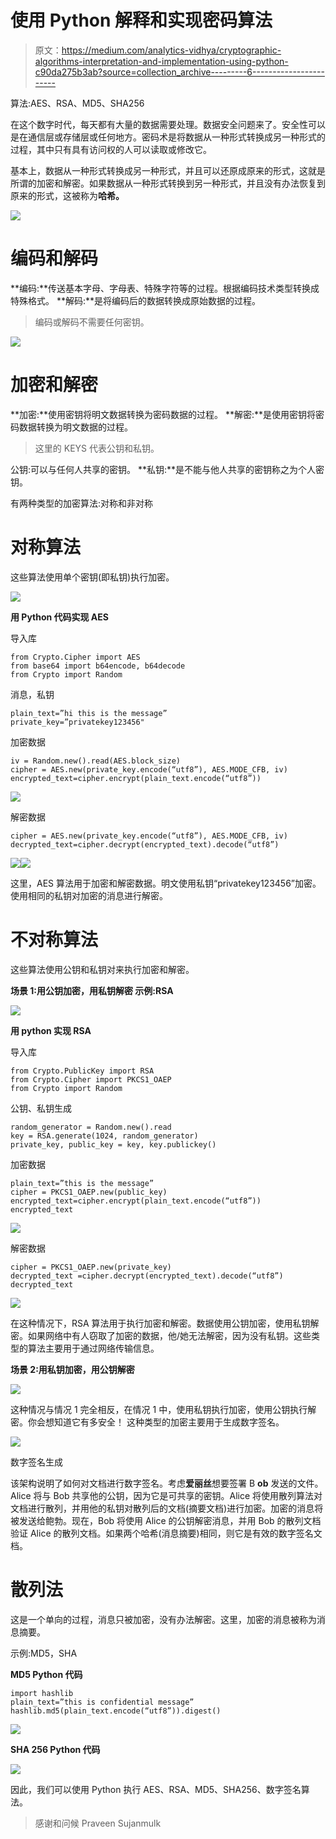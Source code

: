 # 使用 Python 解释和实现密码算法

> 原文：<https://medium.com/analytics-vidhya/cryptographic-algorithms-interpretation-and-implementation-using-python-c90da275b3ab?source=collection_archive---------6----------------------->

算法:AES、RSA、MD5、SHA256

在这个数字时代，每天都有大量的数据需要处理。数据安全问题来了。安全性可以是在通信层或存储层或任何地方。密码术是将数据从一种形式转换成另一种形式的过程，其中只有具有访问权的人可以读取或修改它。

基本上，数据从一种形式转换成另一种形式，并且可以还原成原来的形式，这就是所谓的加密和解密。如果数据从一种形式转换到另一种形式，并且没有办法恢复到原来的形式，这被称为**哈希。**

![](img/03ccd55b07adb836fed3976f95897e75.png)

# **编码和解码**

**编码:**传送基本字母、字母表、特殊字符等的过程。根据编码技术类型转换成特殊格式。
**解码:**是将编码后的数据转换成原始数据的过程。

> 编码或解码不需要任何密钥。

![](img/576320c4689024721cf4608f4f65fd63.png)

# **加密和解密**

**加密:**使用密钥将明文数据转换为密码数据的过程。
**解密:**是使用密钥将密码数据转换为明文数据的过程。

> 这里的 KEYS 代表公钥和私钥。

公钥:可以与任何人共享的密钥。
**私钥:**是不能与他人共享的密钥称之为个人密钥。

有两种类型的加密算法:对称和非对称

# **对称算法**

这些算法使用单个密钥(即私钥)执行加密。

![](img/43947acfb18e2fa0081500e2dbda3651.png)

**用 Python 代码实现 AES**

导入库

```
from Crypto.Cipher import AES
from base64 import b64encode, b64decode
from Crypto import Random
```

消息，私钥

```
plain_text=”hi this is the message”
private_key=”privatekey123456"
```

加密数据

```
iv = Random.new().read(AES.block_size)
cipher = AES.new(private_key.encode(“utf8”), AES.MODE_CFB, iv)
encrypted_text=cipher.encrypt(plain_text.encode(“utf8”))
```

![](img/492327035f9295dda9a5a3837eeb52cd.png)

解密数据

```
cipher = AES.new(private_key.encode(“utf8”), AES.MODE_CFB, iv)
decrypted_text=cipher.decrypt(encrypted_text).decode(“utf8”)
```

![](img/208f05889b0f11869e20ded1350d057a.png)![](img/b8619e138d3353a349bf24cf7eae54f4.png)

这里，AES 算法用于加密和解密数据。明文使用私钥“privatekey123456”加密。使用相同的私钥对加密的消息进行解密。

# **不对称算法**

这些算法使用公钥和私钥对来执行加密和解密。

**场景 1:用公钥加密，用私钥解密
示例:RSA**

![](img/54cbb071a8ffebf64b65fff4edc49cc4.png)

**用 python 实现 RSA**

导入库

```
from Crypto.PublicKey import RSA
from Crypto.Cipher import PKCS1_OAEP
from Crypto import Random
```

公钥、私钥生成

```
random_generator = Random.new().read
key = RSA.generate(1024, random_generator)
private_key, public_key = key, key.publickey()
```

加密数据

```
plain_text=”this is the message”
cipher = PKCS1_OAEP.new(public_key)
encrypted_text=cipher.encrypt(plain_text.encode(“utf8”))
encrypted_text
```

![](img/7308948ff9a10819886f2fe7fa051687.png)

解密数据

```
cipher = PKCS1_OAEP.new(private_key)
decrypted_text =cipher.decrypt(encrypted_text).decode(“utf8”)
decrypted_text
```

![](img/bc63e7d26fa34b8c81c42bacb17cfc6f.png)

在这种情况下，RSA 算法用于执行加密和解密。数据使用公钥加密，使用私钥解密。如果网络中有人窃取了加密的数据，他/她无法解密，因为没有私钥。这些类型的算法主要用于通过网络传输信息。

**场景 2:用私钥加密，用公钥解密**

![](img/1b483466d1196e537673d3334eff74bb.png)

这种情况与情况 1 完全相反，在情况 1 中，使用私钥执行加密，使用公钥执行解密。你会想知道它有多安全！
这种类型的加密主要用于生成数字签名。

![](img/67c59c9c2ebc7e0e217470f7350889e5.png)

数字签名生成

该架构说明了如何对文档进行数字签名。考虑**爱丽丝**想要签署 B **ob** 发送的文件。Alice 将与 Bob 共享他的公钥，因为它是可共享的密钥。Alice 将使用散列算法对文档进行散列，并用他的私钥对散列后的文档(摘要文档)进行加密。加密的消息将被发送给鲍勃。现在，Bob 将使用 Alice 的公钥解密消息，并用 Bob 的散列文档验证 Alice 的散列文档。如果两个哈希(消息摘要)相同，则它是有效的数字签名文档。

# 散列法

这是一个单向的过程，消息只被加密，没有办法解密。这里，加密的消息被称为消息摘要。

示例:MD5，SHA

**MD5 Python 代码**

```
import hashlib 
plain_text=”this is confidential message”
hashlib.md5(plain_text.encode(“utf8”)).digest()
```

![](img/d95e65fa3345b678367345b65cd94696.png)

**SHA 256 Python 代码**

![](img/fae6f5bdd0aabd57e881309c764d8f5f.png)

因此，我们可以使用 Python 执行 AES、RSA、MD5、SHA256、数字签名算法。

> 感谢和问候
> Praveen Sujanmulk